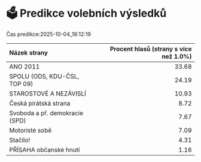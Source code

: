 # 🗳️ Predikce volebních výsledků

Čas predikce:2025-10-04_18:12:19

| Názek strany                   |   Procent hlasů (strany s více než 1.0%) |
|:-------------------------------|-----------------------------------------:|
| ANO 2011                       |                                    33.68 |
| SPOLU (ODS, KDU-ČSL, TOP 09)   |                                    24.19 |
| STAROSTOVÉ A NEZÁVISLÍ         |                                    10.93 |
| Česká pirátská strana          |                                     8.72 |
| Svoboda a př. demokracie (SPD) |                                     7.67 |
| Motoristé sobě                 |                                     7.09 |
| Stačilo!                       |                                     4.31 |
| PŘÍSAHA občanské hnutí         |                                     1.16 |